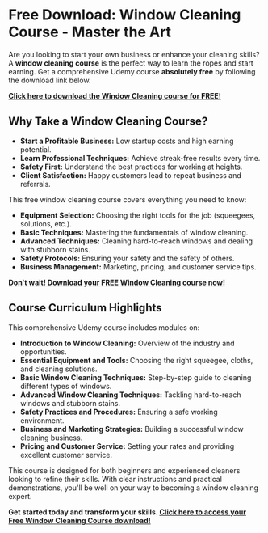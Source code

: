 # Free Download: Window Cleaning Course - Master the Art

Are you looking to start your own business or enhance your cleaning skills? A **window cleaning course** is the perfect way to learn the ropes and start earning. Get a comprehensive Udemy course **absolutely free** by following the download link below.

[**Click here to download the Window Cleaning course for FREE!**](https://udemywork.com/window-cleaning-course)

## Why Take a Window Cleaning Course?

*   **Start a Profitable Business:** Low startup costs and high earning potential.
*   **Learn Professional Techniques:** Achieve streak-free results every time.
*   **Safety First:** Understand the best practices for working at heights.
*   **Client Satisfaction:** Happy customers lead to repeat business and referrals.

This free window cleaning course covers everything you need to know:

*   **Equipment Selection:** Choosing the right tools for the job (squeegees, solutions, etc.).
*   **Basic Techniques:** Mastering the fundamentals of window cleaning.
*   **Advanced Techniques:** Cleaning hard-to-reach windows and dealing with stubborn stains.
*   **Safety Protocols:** Ensuring your safety and the safety of others.
*   **Business Management:** Marketing, pricing, and customer service tips.

[**Don't wait! Download your FREE Window Cleaning course now!**](https://udemywork.com/window-cleaning-course)

## Course Curriculum Highlights

This comprehensive Udemy course includes modules on:

*   **Introduction to Window Cleaning:** Overview of the industry and opportunities.
*   **Essential Equipment and Tools:** Choosing the right squeegee, cloths, and cleaning solutions.
*   **Basic Window Cleaning Techniques:** Step-by-step guide to cleaning different types of windows.
*   **Advanced Window Cleaning Techniques:** Tackling hard-to-reach windows and stubborn stains.
*   **Safety Practices and Procedures:** Ensuring a safe working environment.
*   **Business and Marketing Strategies:** Building a successful window cleaning business.
*   **Pricing and Customer Service:** Setting your rates and providing excellent customer service.

This course is designed for both beginners and experienced cleaners looking to refine their skills. With clear instructions and practical demonstrations, you'll be well on your way to becoming a window cleaning expert.

**Get started today and transform your skills. [Click here to access your Free Window Cleaning Course download!](https://udemywork.com/window-cleaning-course)**

